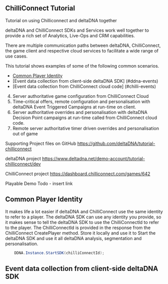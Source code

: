 ## ChilliConnect Tutorial
Tutorial on using Chilliconnect and deltaDNA together
 
deltaDNA and ChilliConnect SDKs and Services work well together to provide a rich set of Analytics, Live-Ops and CRM capabilities.

There are multiple communication paths between  deltaDNA, ChilliConnect, the game client and respective cloud services to facilitate a wide range of use cases.

This tutorial shows examples of some of the following common scenarios. 

* [Common Player Identity](#common-player-identity)
* [Event data collection from client-side deltaDNA SDK] (#ddna-events)
* [Event data collection from ChilliConnect cloud code] (#chilli-events)
4. Server authoritative game configuration from ChilliConnect Cloud
5. Time-critical offers, remote configuration and personalisation with deltaDNA Event Triggered Campaigns at run-time on client.
6. Server authoritative overrides and personalisation with deltaDNA Decision Point campaigns at run-time  called from ChilliConnect cloud code.
7. Remote server authoritative timer driven overrides and personalisation out of game 

Supporting Project files on GitHub
https://github.com/deltaDNA/tutorial-chilliconnect

deltaDNA project
https://www.deltadna.net/demo-account/tutorial-chilliconnect/dev

ChilliConnect project 
https://dashboard.chilliconnect.com/games/642


Playable Demo
Todo - insert link


## Common Player Identity
It makes life a lot easier if deltaDNA and ChilliConnect use the same identity to refer to a player. The deltaDNA SDK can use any identity you provide, so it makes sense to tell the deltaDNA SDK to use the ChilliConnectId to refer to the player. The ChilliConnectId is provided in the response from the ChilliConnect CreatePlayer method. Store it locally and use it to Start the deltaDNA SDK and use it all deltaDNA analysis, segmentation and personalisation.

```csharp 
	DDNA.Instance.StartSDK(chilliConnectId);
``` 


## Event data collection from client-side deltaDNA SDK
